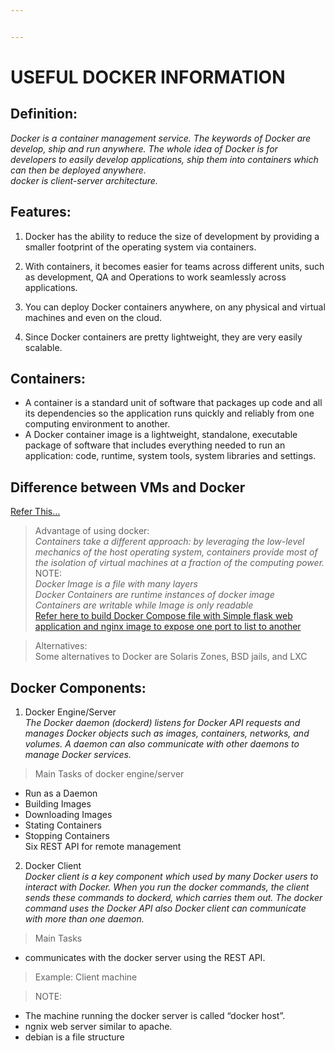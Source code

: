 ```yaml
---


---
```


<h1 id="useful-docker-information">USEFUL DOCKER INFORMATION</h1>
<h2 id="definition">Definition:</h2>
<p><em>Docker is a container management service. The keywords of Docker are develop, ship and run anywhere. The whole idea of Docker is for developers to easily develop applications, ship them into containers which can then be deployed anywhere.<br>
docker is client-server architecture.</em></p>
<h2 id="features">Features:</h2>
<ol>
<li>
<p>Docker has the ability to reduce the size of development by providing a smaller footprint of the operating system via containers.</p>
</li>
<li>
<p>With containers, it becomes easier for teams across different units, such as development, QA and Operations to work seamlessly across applications.</p>
</li>
<li>
<p>You can deploy Docker containers anywhere, on any physical and virtual machines and even on the cloud.</p>
</li>
<li>
<p>Since Docker containers are pretty lightweight, they are very easily scalable.</p>
</li>
</ol>
<h2 id="containers">Containers:</h2>
<ul>
<li>A container is a standard unit of software that packages up code and all its dependencies so the application runs quickly and reliably from one computing environment to another.</li>
<li>A Docker container image is a lightweight, standalone, executable package of software that includes everything needed to run an application: code, runtime, system tools, system libraries and settings.</li>
</ul>
<h2 id="difference-between-vms-and-docker">Difference between VMs and Docker</h2>
<p><a href="https://www.freecodecamp.org/news/a-beginner-friendly-introduction-to-containers-vms-and-docker-79a9e3e119b/">Refer This…</a></p>
<blockquote>
<p>Advantage of using docker:<br>
<em>Containers take a different approach: by leveraging the low-level mechanics of the host operating system, containers provide most of the isolation of virtual machines at a fraction of the computing power.</em><br>
NOTE:<br>
<em>Docker Image is a file with many layers<br>
Docker Containers are runtime instances of docker image<br>
Containers are writable while Image is only readable</em><br>
<a href="https://pythonise.com/feed/flask/building-a-flask-app-with-docker-compose">Refer here to build Docker Compose file with Simple flask web application and nginx image to expose one port to list to another</a></p>
</blockquote>
<blockquote>
<p>Alternatives:<br>
Some alternatives to Docker are Solaris Zones, BSD jails, and LXC</p>
</blockquote>
<h2 id="docker-components">Docker Components:</h2>
<ol>
<li>Docker Engine/Server<br>
<em>The Docker daemon (dockerd) listens for Docker API requests and manages Docker objects such as images, containers, networks, and volumes. A daemon can also communicate with other daemons to manage Docker services.</em></li>
</ol>
<blockquote>
<p>Main Tasks of docker engine/server</p>
</blockquote>
<ul>
<li>Run as a Daemon</li>
<li>Building Images</li>
<li>Downloading Images</li>
<li>Stating Containers</li>
<li>Stopping Containers<br>
Six REST API for remote management</li>
</ul>
<ol start="2">
<li>Docker Client<br>
<em>Docker client is a key component which used by many Docker users to interact with Docker. When you run the docker commands, the client sends these commands to dockerd, which carries them out. The docker command uses the Docker API also Docker client can communicate with more than one daemon.</em></li>
</ol>
<blockquote>
<p>Main Tasks</p>
</blockquote>
<ul>
<li>communicates with the docker server using the REST API.</li>
</ul>
<blockquote>
<p>Example: Client machine</p>
</blockquote>
<blockquote>
<p>NOTE:</p>
</blockquote>
<ul>
<li>The machine running the docker server is called “docker host”.</li>
<li>ngnix web server similar to apache.</li>
<li>debian is a file structure</li>
</ul>

